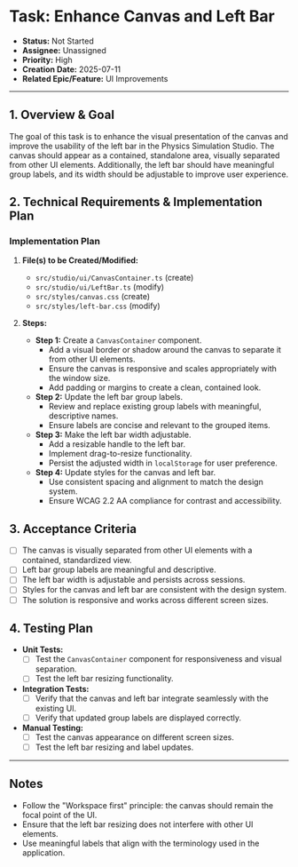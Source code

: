 # Task: Enhance Canvas and Left Bar

- **Status:** Not Started
- **Assignee:** Unassigned
- **Priority:** High
- **Creation Date:** 2025-07-11
- **Related Epic/Feature:** UI Improvements

---

## 1. Overview & Goal

The goal of this task is to enhance the visual presentation of the canvas and improve the usability of the left bar in the Physics Simulation Studio. The canvas should appear as a contained, standalone area, visually separated from other UI elements. Additionally, the left bar should have meaningful group labels, and its width should be adjustable to improve user experience.

## 2. Technical Requirements & Implementation Plan

### Implementation Plan

1. **File(s) to be Created/Modified:**
    - `src/studio/ui/CanvasContainer.ts` (create)
    - `src/studio/ui/LeftBar.ts` (modify)
    - `src/styles/canvas.css` (create)
    - `src/styles/left-bar.css` (modify)

2. **Steps:**
    - **Step 1:** Create a `CanvasContainer` component.
      - Add a visual border or shadow around the canvas to separate it from other UI elements.
      - Ensure the canvas is responsive and scales appropriately with the window size.
      - Add padding or margins to create a clean, contained look.
    - **Step 2:** Update the left bar group labels.
      - Review and replace existing group labels with meaningful, descriptive names.
      - Ensure labels are concise and relevant to the grouped items.
    - **Step 3:** Make the left bar width adjustable.
      - Add a resizable handle to the left bar.
      - Implement drag-to-resize functionality.
      - Persist the adjusted width in `localStorage` for user preference.
    - **Step 4:** Update styles for the canvas and left bar.
      - Use consistent spacing and alignment to match the design system.
      - Ensure WCAG 2.2 AA compliance for contrast and accessibility.

## 3. Acceptance Criteria

- [ ] The canvas is visually separated from other UI elements with a contained, standardized view.
- [ ] Left bar group labels are meaningful and descriptive.
- [ ] The left bar width is adjustable and persists across sessions.
- [ ] Styles for the canvas and left bar are consistent with the design system.
- [ ] The solution is responsive and works across different screen sizes.

## 4. Testing Plan

- **Unit Tests:**
  - [ ] Test the `CanvasContainer` component for responsiveness and visual separation.
  - [ ] Test the left bar resizing functionality.
- **Integration Tests:**
  - [ ] Verify that the canvas and left bar integrate seamlessly with the existing UI.
  - [ ] Verify that updated group labels are displayed correctly.
- **Manual Testing:**
  - [ ] Test the canvas appearance on different screen sizes.
  - [ ] Test the left bar resizing and label updates.

---

## Notes

- Follow the "Workspace first" principle: the canvas should remain the focal point of the UI.
- Ensure that the left bar resizing does not interfere with other UI elements.
- Use meaningful labels that align with the terminology used in the application.
